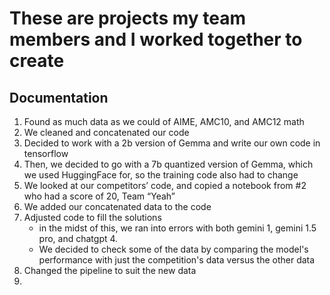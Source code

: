 # These are projects my team members and I worked together to create

## Documentation

1. Found as much data as we could of AIME, AMC10, and AMC12 math
2. We cleaned and concatenated our code 
3. Decided to work with a 2b version of Gemma and write our own code in tensorflow
4. Then, we decided to go with a 7b quantized version of Gemma, which we used HuggingFace for, so the training code also had to change
5. We looked at our competitors’ code, and copied a notebook from #2 who had a score of 20, Team “Yeah”
6. We added our concatenated data to the code
7. Adjusted code to fill the solutions
   - in the midst of this, we ran into errors with both gemini 1, gemini 1.5 pro, and chatgpt 4.
   - We decided to check some of the data by comparing the model's performance with just the competition's data versus the other data 
9.  Changed the pipeline to suit the new data
10. 
